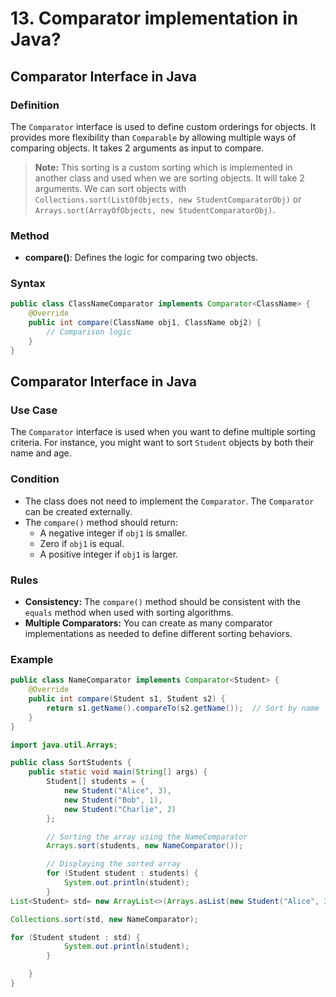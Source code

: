 # 13. Comparator implementation in Java?


## Comparator Interface in Java

### Definition
The `Comparator` interface is used to define custom orderings for objects. It provides more flexibility than `Comparable` by allowing multiple ways of comparing objects. It takes 2 arguments as input to compare.

> **Note:** This sorting is a custom sorting which is implemented in another class and used when we are sorting objects. It will take 2 arguments. We can sort objects with `Collections.sort(ListOfObjects, new StudentComparatorObj)` or `Arrays.sort(ArrayOfObjects, new StudentComparatorObj)`.

### Method
- **compare()**: Defines the logic for comparing two objects.

### Syntax
```java
public class ClassNameComparator implements Comparator<ClassName> {
    @Override
    public int compare(ClassName obj1, ClassName obj2) {
        // Comparison logic
    }
}
```

## Comparator Interface in Java

### Use Case
The `Comparator` interface is used when you want to define multiple sorting criteria. For instance, you might want to sort `Student` objects by both their name and age.

### Condition
- The class does not need to implement the `Comparator`. The `Comparator` can be created externally.
- The `compare()` method should return:
  - A negative integer if `obj1` is smaller.
  - Zero if `obj1` is equal.
  - A positive integer if `obj1` is larger.

### Rules
- **Consistency:** The `compare()` method should be consistent with the `equals` method when used with sorting algorithms.
- **Multiple Comparators:** You can create as many comparator implementations as needed to define different sorting behaviors.

### Example

```java
public class NameComparator implements Comparator<Student> {
    @Override
    public int compare(Student s1, Student s2) {
        return s1.getName().compareTo(s2.getName());  // Sort by name
    }
}
```


```java
import java.util.Arrays;

public class SortStudents {
    public static void main(String[] args) {
        Student[] students = {
            new Student("Alice", 3),
            new Student("Bob", 1),
            new Student("Charlie", 2)
        };

        // Sorting the array using the NameComparator
        Arrays.sort(students, new NameComparator());

        // Displaying the sorted array
        for (Student student : students) {
            System.out.println(student);
        }
List<Student> std= new ArrayList<>(Arrays.asList(new Student("Alice", 3), new Student("Bob", 1), new Student("Charlie", 2)));

Collections.sort(std, new NameComparator);

for (Student student : std) {
            System.out.println(student);
        }

    }
}


```
